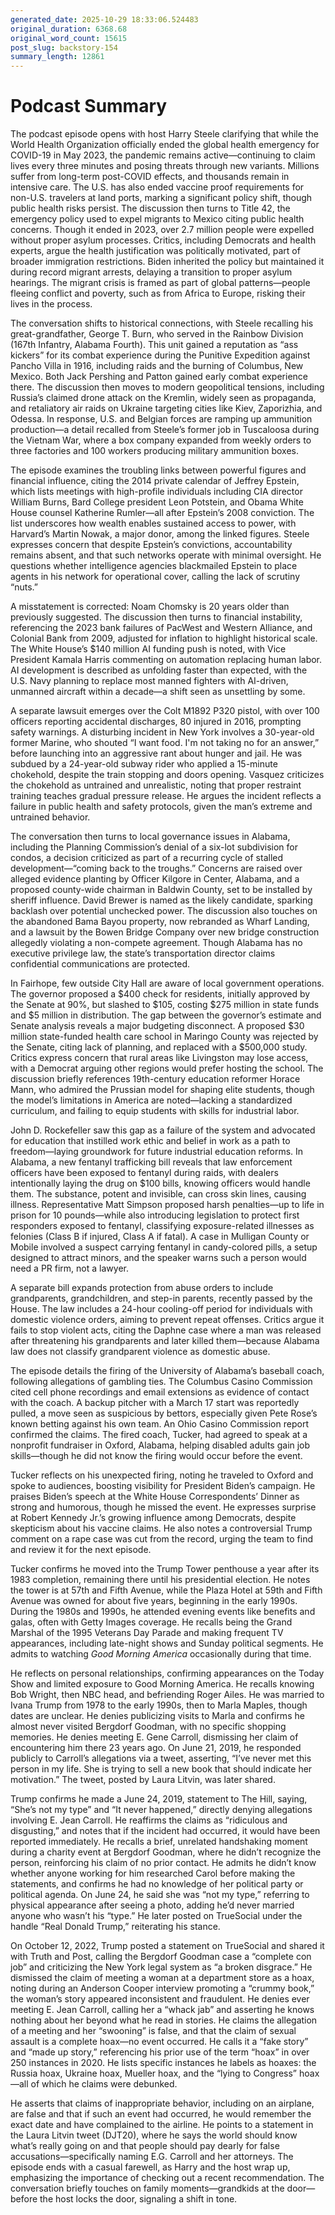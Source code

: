 ```yaml
---
generated_date: 2025-10-29 18:33:06.524483
original_duration: 6368.68
original_word_count: 15615
post_slug: backstory-154
summary_length: 12861
---
```


# Podcast Summary

The podcast episode opens with host Harry Steele clarifying that while the World Health Organization officially ended the global health emergency for COVID-19 in May 2023, the pandemic remains active—continuing to claim lives every three minutes and posing threats through new variants. Millions suffer from long-term post-COVID effects, and thousands remain in intensive care. The U.S. has also ended vaccine proof requirements for non-U.S. travelers at land ports, marking a significant policy shift, though public health risks persist. The discussion then turns to Title 42, the emergency policy used to expel migrants to Mexico citing public health concerns. Though it ended in 2023, over 2.7 million people were expelled without proper asylum processes. Critics, including Democrats and health experts, argue the health justification was politically motivated, part of broader immigration restrictions. Biden inherited the policy but maintained it during record migrant arrests, delaying a transition to proper asylum hearings. The migrant crisis is framed as part of global patterns—people fleeing conflict and poverty, such as from Africa to Europe, risking their lives in the process.

The conversation shifts to historical connections, with Steele recalling his great-grandfather, George T. Burn, who served in the Rainbow Division (167th Infantry, Alabama Fourth). This unit gained a reputation as “ass kickers” for its combat experience during the Punitive Expedition against Pancho Villa in 1916, including raids and the burning of Columbus, New Mexico. Both Jack Pershing and Patton gained early combat experience there. The discussion then moves to modern geopolitical tensions, including Russia’s claimed drone attack on the Kremlin, widely seen as propaganda, and retaliatory air raids on Ukraine targeting cities like Kiev, Zaporizhia, and Odessa. In response, U.S. and Belgian forces are ramping up ammunition production—a detail recalled from Steele’s former job in Tuscaloosa during the Vietnam War, where a box company expanded from weekly orders to three factories and 100 workers producing military ammunition boxes.

The episode examines the troubling links between powerful figures and financial influence, citing the 2014 private calendar of Jeffrey Epstein, which lists meetings with high-profile individuals including CIA director William Burns, Bard College president Leon Potstein, and Obama White House counsel Katherine Rumler—all after Epstein’s 2008 conviction. The list underscores how wealth enables sustained access to power, with Harvard’s Martin Nowak, a major donor, among the linked figures. Steele expresses concern that despite Epstein’s convictions, accountability remains absent, and that such networks operate with minimal oversight. He questions whether intelligence agencies blackmailed Epstein to place agents in his network for operational cover, calling the lack of scrutiny “nuts.”

A misstatement is corrected: Noam Chomsky is 20 years older than previously suggested. The discussion then turns to financial instability, referencing the 2023 bank failures of PacWest and Western Alliance, and Colonial Bank from 2009, adjusted for inflation to highlight historical scale. The White House’s $140 million AI funding push is noted, with Vice President Kamala Harris commenting on automation replacing human labor. AI development is described as unfolding faster than expected, with the U.S. Navy planning to replace most manned fighters with AI-driven, unmanned aircraft within a decade—a shift seen as unsettling by some.

A separate lawsuit emerges over the Colt M1892 P320 pistol, with over 100 officers reporting accidental discharges, 80 injured in 2016, prompting safety warnings. A disturbing incident in New York involves a 30-year-old former Marine, who shouted “I want food. I'm not taking no for an answer,” before launching into an aggressive rant about hunger and jail. He was subdued by a 24-year-old subway rider who applied a 15-minute chokehold, despite the train stopping and doors opening. Vasquez criticizes the chokehold as untrained and unrealistic, noting that proper restraint training teaches gradual pressure release. He argues the incident reflects a failure in public health and safety protocols, given the man’s extreme and untrained behavior.

The conversation then turns to local governance issues in Alabama, including the Planning Commission’s denial of a six-lot subdivision for condos, a decision criticized as part of a recurring cycle of stalled development—“coming back to the troughs.” Concerns are raised over alleged evidence planting by Officer Kilgore in Center, Alabama, and a proposed county-wide chairman in Baldwin County, set to be installed by sheriff influence. David Brewer is named as the likely candidate, sparking backlash over potential unchecked power. The discussion also touches on the abandoned Bama Bayou property, now rebranded as Wharf Landing, and a lawsuit by the Bowen Bridge Company over new bridge construction allegedly violating a non-compete agreement. Though Alabama has no executive privilege law, the state’s transportation director claims confidential communications are protected.

In Fairhope, few outside City Hall are aware of local government operations. The governor proposed a $400 check for residents, initially approved by the Senate at 90%, but slashed to $105, costing $275 million in state funds and $5 million in distribution. The gap between the governor’s estimate and Senate analysis reveals a major budgeting disconnect. A proposed $30 million state-funded health care school in Maringo County was rejected by the Senate, citing lack of planning, and replaced with a $500,000 study. Critics express concern that rural areas like Livingston may lose access, with a Democrat arguing other regions would prefer hosting the school. The discussion briefly references 19th-century education reformer Horace Mann, who admired the Prussian model for shaping elite students, though the model’s limitations in America are noted—lacking a standardized curriculum, and failing to equip students with skills for industrial labor.

John D. Rockefeller saw this gap as a failure of the system and advocated for education that instilled work ethic and belief in work as a path to freedom—laying groundwork for future industrial education reforms. In Alabama, a new fentanyl trafficking bill reveals that law enforcement officers have been exposed to fentanyl during raids, with dealers intentionally laying the drug on $100 bills, knowing officers would handle them. The substance, potent and invisible, can cross skin lines, causing illness. Representative Matt Simpson proposed harsh penalties—up to life in prison for 10 pounds—while also introducing legislation to protect first responders exposed to fentanyl, classifying exposure-related illnesses as felonies (Class B if injured, Class A if fatal). A case in Mulligan County or Mobile involved a suspect carrying fentanyl in candy-colored pills, a setup designed to attract minors, and the speaker warns such a person would need a PR firm, not a lawyer.

A separate bill expands protection from abuse orders to include grandparents, grandchildren, and step-in parents, recently passed by the House. The law includes a 24-hour cooling-off period for individuals with domestic violence orders, aiming to prevent repeat offenses. Critics argue it fails to stop violent acts, citing the Daphne case where a man was released after threatening his grandparents and later killed them—because Alabama law does not classify grandparent violence as domestic abuse.

The episode details the firing of the University of Alabama’s baseball coach, following allegations of gambling ties. The Columbus Casino Commission cited cell phone recordings and email extensions as evidence of contact with the coach. A backup pitcher with a March 17 start was reportedly pulled, a move seen as suspicious by bettors, especially given Pete Rose’s known betting against his own team. An Ohio Casino Commission report confirmed the claims. The fired coach, Tucker, had agreed to speak at a nonprofit fundraiser in Oxford, Alabama, helping disabled adults gain job skills—though he did not know the firing would occur before the event.

Tucker reflects on his unexpected firing, noting he traveled to Oxford and spoke to audiences, boosting visibility for President Biden’s campaign. He praises Biden’s speech at the White House Correspondents’ Dinner as strong and humorous, though he missed the event. He expresses surprise at Robert Kennedy Jr.’s growing influence among Democrats, despite skepticism about his vaccine claims. He also notes a controversial Trump comment on a rape case was cut from the record, urging the team to find and review it for the next episode.

Tucker confirms he moved into the Trump Tower penthouse a year after its 1983 completion, remaining there until his presidential election. He notes the tower is at 57th and Fifth Avenue, while the Plaza Hotel at 59th and Fifth Avenue was owned for about five years, beginning in the early 1990s. During the 1980s and 1990s, he attended evening events like benefits and galas, often with Getty Images coverage. He recalls being the Grand Marshal of the 1995 Veterans Day Parade and making frequent TV appearances, including late-night shows and Sunday political segments. He admits to watching *Good Morning America* occasionally during that time.

He reflects on personal relationships, confirming appearances on the Today Show and limited exposure to Good Morning America. He recalls knowing Bob Wright, then NBC head, and befriending Roger Ailes. He was married to Ivana Trump from 1978 to the early 1990s, then to Marla Maples, though dates are unclear. He denies publicizing visits to Marla and confirms he almost never visited Bergdorf Goodman, with no specific shopping memories. He denies meeting E. Gene Carroll, dismissing her claim of encountering him there 23 years ago. On June 21, 2019, he responded publicly to Carroll’s allegations via a tweet, asserting, “I’ve never met this person in my life. She is trying to sell a new book that should indicate her motivation.” The tweet, posted by Laura Litvin, was later shared.

Trump confirms he made a June 24, 2019, statement to The Hill, saying, “She’s not my type” and “It never happened,” directly denying allegations involving E. Jean Carroll. He reaffirms the claims as “ridiculous and disgusting,” and notes that if the incident had occurred, it would have been reported immediately. He recalls a brief, unrelated handshaking moment during a charity event at Bergdorf Goodman, where he didn’t recognize the person, reinforcing his claim of no prior contact. He admits he didn’t know whether anyone working for him researched Carol before making the statements, and confirms he had no knowledge of her political party or political agenda. On June 24, he said she was “not my type,” referring to physical appearance after seeing a photo, adding he’d never married anyone who wasn’t his “type.” He later posted on TrueSocial under the handle “Real Donald Trump,” reiterating his stance.

On October 12, 2022, Trump posted a statement on TrueSocial and shared it with Truth and Post, calling the Bergdorf Goodman case a “complete con job” and criticizing the New York legal system as “a broken disgrace.” He dismissed the claim of meeting a woman at a department store as a hoax, noting during an Anderson Cooper interview promoting a “crummy book,” the woman’s story appeared inconsistent and fraudulent. He denies ever meeting E. Jean Carroll, calling her a “whack jab” and asserting he knows nothing about her beyond what he read in stories. He claims the allegation of a meeting and her “swooning” is false, and that the claim of sexual assault is a complete hoax—no event occurred. He calls it a “fake story” and “made up story,” referencing his prior use of the term “hoax” in over 250 instances in 2020. He lists specific instances he labels as hoaxes: the Russia hoax, Ukraine hoax, Mueller hoax, and the “lying to Congress” hoax—all of which he claims were debunked.

He asserts that claims of inappropriate behavior, including on an airplane, are false and that if such an event had occurred, he would remember the exact date and have complained to the airline. He points to a statement in the Laura Litvin tweet (DJT20), where he says the world should know what’s really going on and that people should pay dearly for false accusations—specifically naming E.G. Carroll and her attorneys. The episode ends with a casual farewell, as Harry and the host wrap up, emphasizing the importance of checking out a recent recommendation. The conversation briefly touches on family moments—grandkids at the door—before the host locks the door, signaling a shift in tone.
